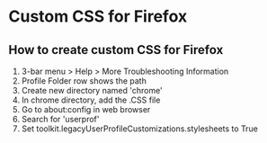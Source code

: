 # Custom CSS for Firefox  

## How to create custom CSS for Firefox  
1. 3-bar menu > Help > More Troubleshooting Information  
2. Profile Folder row shows the path  
3. Create new directory named 'chrome'  
4. In chrome directory, add the .CSS file
5. Go to about:config in web browser  
6. Search for 'userprof'  
7. Set toolkit.legacyUserProfileCustomizations.stylesheets to True  
